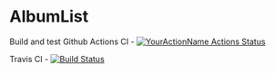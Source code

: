 # AlbumList

Build and test
Github Actions CI - [![YourActionName Actions Status](https://github.com/abin0992/AlbumList/workflows/CI/badge.svg)](https://github.com/abin0992/AlbumList/actions)

Travis CI - [![Build Status](https://travis-ci.com/abin0992/AlbumList.svg?branch=main)](https://travis-ci.com/abin0992/AlbumList)
